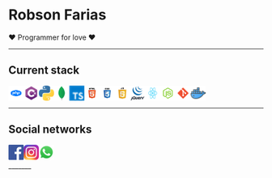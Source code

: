 # Robson Farias

❤️ Programmer for love ❤️

---

## Current stack

<div style="display:flex; justify-content:flex-start; align-items:center;">
<img height="30" src="https://raw.githubusercontent.com/robsonad18/robsonad18/master/assets/images/icons/php.png" title="PHP">
<img height="30" src="https://raw.githubusercontent.com/robsonad18/robsonad18/master/assets/images/icons/csharp.png" title="C#">
<img height="30" src="https://raw.githubusercontent.com/robsonad18/robsonad18/master/assets/images/icons/python.png" title="Python">
<img height="30" src="https://raw.githubusercontent.com/robsonad18/robsonad18/master/assets/images/icons/mongo.png" title="Mongo DB">
<img height="30" src="https://raw.githubusercontent.com/robsonad18/robsonad18/master/assets/images/icons/typescript.png" title="Typescript">

  <img height="30" src="https://raw.githubusercontent.com/robsonad18/robsonad18/master/assets/images/icons/html.png" title="HTML">
  
  <img height="30" src="https://raw.githubusercontent.com/robsonad18/robsonad18/master/assets/images/icons/css.png" title="CSS">

  <img height="30" src="https://raw.githubusercontent.com/robsonad18/robsonad18/master/assets/images/icons/js.png" title="JavaScript">

  <img height="30" src="https://raw.githubusercontent.com/robsonad18/robsonad18/master/assets/images/icons/jquery.png" title="Jquery">

   <img height="30" src="https://raw.githubusercontent.com/robsonad18/robsonad18/master/assets/images/icons/react.png" title="React">

   <img height="30" src="https://raw.githubusercontent.com/robsonad18/robsonad18/master/assets/images/icons/node.png" title="Node js">

  <img height="30" src="https://raw.githubusercontent.com/robsonad18/robsonad18/master/assets/images/icons/git.png" title="Git">

  <img height="30" src="https://raw.githubusercontent.com/robsonad18/robsonad18/master/assets/images/icons/docker.png" title="Docker">

</div>

---

## Social networks

<div style="display:flex; justify-content:flex-start; align-items:center;">
  <a href="https://www.facebook.com/robson.lucas.50767/" target="_blank">
    <img height="30" src="https://raw.githubusercontent.com/robsonad18/robsonad18/master/assets/images/icons/facebook.png" title="Facebook">
  </a>
  <a href="https://www.instagram.com/robson_lucas.te/" target="_blank">
    <img height="30" src="https://raw.githubusercontent.com/robsonad18/robsonad18/master/assets/images/icons/instagram.png" title="Instagram">
  </a>
  <a href="https://api.whatsapp.com/send?phone=5518997194891&text=Olá, vim pelo GitHub" target="_blank">
    <img height="30" src="https://raw.githubusercontent.com/robsonad18/robsonad18/master/assets/images/icons/whatsapp.png" title="Whatsapp">
  </a>
  
</div>
_______
